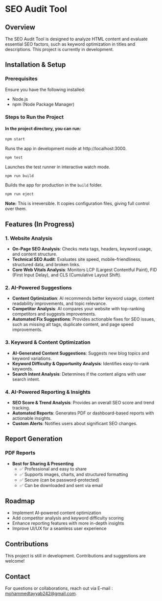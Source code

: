 # SEO Audit Tool

## Overview
The SEO Audit Tool is designed to analyze HTML content and evaluate essential SEO factors, such as keyword optimization in titles and descriptions. This project is currently in development.

## Installation & Setup
### Prerequisites
Ensure you have the following installed:
- Node.js
- npm (Node Package Manager)

### Steps to Run the Project
#### In the project directory, you can run:

```bash
npm start
```
Runs the app in development mode at http://localhost:3000.

```bash
npm test
```
Launches the test runner in interactive watch mode.

```bash
npm run build
```
Builds the app for production in the `build` folder.

```bash
npm run eject
```
**Note:** This is irreversible. It copies configuration files, giving full control over them.

## Features (In Progress)
### 1. Website Analysis
- **On-Page SEO Analysis**: Checks meta tags, headers, keyword usage, and content structure.
- **Technical SEO Audit**: Evaluates site speed, mobile-friendliness, structured data, and broken links.
- **Core Web Vitals Analysis**: Monitors LCP (Largest Contentful Paint), FID (First Input Delay), and CLS (Cumulative Layout Shift).

### 2. AI-Powered Suggestions
- **Content Optimization**: AI recommends better keyword usage, content readability improvements, and topic relevance.
- **Competitor Analysis**: AI compares your website with top-ranking competitors and suggests improvements.
- **Automated Fix Suggestions**: Provides actionable fixes for SEO issues, such as missing alt tags, duplicate content, and page speed improvements.

### 3. Keyword & Content Optimization
- **AI-Generated Content Suggestions**: Suggests new blog topics and keyword variations.
- **Keyword Difficulty & Opportunity Analysis**: Identifies easy-to-rank keywords.
- **Search Intent Analysis**: Determines if the content aligns with user search intent.

### 4. AI-Powered Reporting & Insights
- **SEO Score & Trend Analysis**: Provides an overall SEO score and trend tracking.
- **Automated Reports**: Generates PDF or dashboard-based reports with actionable insights.
- **Custom Alerts**: Notifies users about significant SEO changes.

## Report Generation
### PDF Reports
- **Best for Sharing & Presenting**
  - ✅ Professional and easy to share
  - ✅ Supports images, charts, and structured formatting
  - ✅ Secure (can be password-protected)
  - ✅ Can be downloaded and sent via email

## Roadmap
- Implement AI-powered content optimization
- Add competitor analysis and keyword difficulty scoring
- Enhance reporting features with more in-depth insights
- Improve UI/UX for a seamless user experience

## Contributions
This project is still in development. Contributions and suggestions are welcome!

## Contact
For questions or collaborations, reach out via E-mail : mohammedtayyab242@gmail.com.